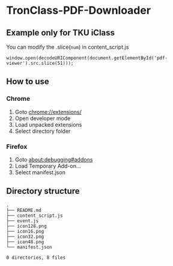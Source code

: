 # TronClass-PDF-Downloader

## Example only for TKU iClass

You can modify the .slice(`num`) in content_script.js

```javascript=
window.open(decodeURIComponent(document.getElementById('pdf-viewer').src.slice(51)));
```

## How to use

### Chrome

1. Goto [chrome://extensions/](chrome://extensions/)
2. Open developer mode
3. Load unpacked extensions
4. Select directory folder

### Firefox

1. Goto [about:debugging#addons](about:debugging#addons)
2. Load Temporary Add-on...
3. Select manifest.json

## Directory structure

```bash=
.
├── README.md
├── content_script.js
├── event.js
├── icon128.png
├── icon16.png
├── icon32.png
├── icon48.png
└── manifest.json

0 directories, 8 files
```
